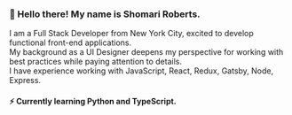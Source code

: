 ### :wave: Hello there! My name is Shomari Roberts.
I am a Full Stack Developer from New York City, excited to develop functional front-end applications.  
My background as a UI Designer deepens my perspective for working with best practices while paying attention to details.  
I have experience working with JavaScript, React,  Redux, Gatsby, Node, Express.

#### ⚡ Currently learning Python and TypeScript.

<!--
**slroberts/slroberts** is a ✨ _special_ ✨ repository because its `README.md` (this file) appears on your GitHub profile.

Here are some ideas to get you started:

- 🔭 I’m currently working on ...
- 🌱 I’m currently learning ...
- 👯 I’m looking to collaborate on ...
- 🤔 I’m looking for help with ...
- 💬 Ask me about ...
- 📫 How to reach me: ...
- 😄 Pronouns: ...
- ⚡ Fun fact: ...
-->
